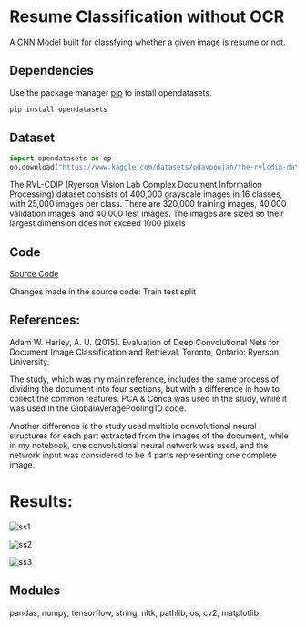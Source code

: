 # Resume Classification without OCR

A CNN Model built for classfying whether a given image is resume or not.

## Dependencies

Use the package manager [pip](https://pip.pypa.io/en/stable/) to install opendatasets.

```bash
pip install opendatasets
```

## Dataset

```python
import opendatasets as op
op.download("https://www.kaggle.com/datasets/pdavpoojan/the-rvlcdip-dataset-test")
```

The RVL-CDIP (Ryerson Vision Lab Complex Document Information Processing) dataset consists of 400,000 grayscale images in 16 classes, with 25,000 images per class. There are 320,000 training images, 40,000 validation images, and 40,000 test images. The images are sized so their largest dimension does not exceed 1000 pixels

## Code
[Source Code](https://github.com/kaledhoshme123/Documents-Classification-Using-CNN/tree/main)

Changes made in the source code:
Train test split

## References:
Adam W. Harley, A. U. (2015). Evaluation of Deep Convolutional Nets for Document Image Classification and Retrieval. Toronto, Ontario: Ryerson University.

The study, which was my main reference, includes the same process of dividing the document into four sections, but with a difference in how to collect the common features. PCA & Conca was used in the study, while it was used in the GlobalAveragePooling1D code.

Another difference is the study used multiple convolutional neural structures for each part extracted from the images of the document, while in my notebook, one convolutional neural network was used, and the network input was considered to be 4 parts representing one complete image.


# Results:

![ss1](https://github.com/harshalplus1/resume-classification-withoutOCR/assets/98384591/5233555a-8b89-46d7-a8f2-fd3703fae102)

![ss2](https://github.com/harshalplus1/resume-classification-withoutOCR/assets/98384591/a419523f-ada6-4a8f-9d43-645a8b7c2574)

![ss3](https://github.com/harshalplus1/resume-classification-withoutOCR/assets/98384591/6e3598ab-cbc4-4c51-8d2c-0a550fb4ffc7)
## Modules 

pandas, numpy, tensorflow, string, nltk, pathlib, os, cv2, matplotlib
